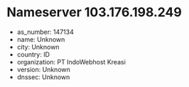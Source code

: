 # Nameserver 103.176.198.249

* as_number: 147134
* name: Unknown
* city: Unknown
* country: ID
* organization: PT IndoWebhost Kreasi
* version: Unknown
* dnssec: Unknown
